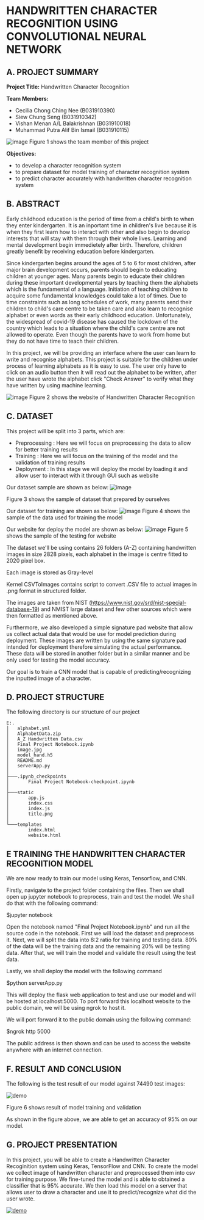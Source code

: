 # HANDWRITTEN CHARACTER RECOGNITION USING CONVOLUTIONAL NEURAL NETWORK

## A. PROJECT SUMMARY

**Project Title:** Handwritten Character Recognition

**Team Members:** 
- Cecilia Chong Ching Nee (B031910390)
- Siew Chung Seng (B031910342)
- Vishan Menan A/L Balakrishnan (B031910018)
- Muhammad Putra Alif Bin Ismail (B031910115)

![image](https://github.com/CeciliaChongChingNee/Artificial-Intelligence-Project/blob/main/team-member.JPG)
Figure 1 shows the team member of this project

**Objectives:**
- to develop a character recognition system
- to prepare dataset for model training of character recognition system
- to predict character accurately with handwritten character recognition system

## B. ABSTRACT

Early childhood education is the period of time from a child's birth to when they enter kindergarten.
It is an inportant time in children's live because it is when they first learn how to interact with other and 
also begin to develop interests that will stay with them through their whole lives. Learning and mental development 
begin immedietely after birth. Therefore, children greatly benefit by receiving education before kindergarten.

Since kindergarten begins around the ages of 5 to 6 for most children, after major brain development occurs, parents
should begin to educating children at younger ages. Many parents begin to educate their children during these important 
developmental years by teaching them the alphabets which is the fundamental of a language. Initiation of teaching children to 
acquire some fundamental knowledges could take a lot of times. Due to time constraints such as long schedules of work, many parents 
send their children to child's care centre to be taken care and also learn to recognise alphabet or even words as their early childhood
education. Unfortunately, the widespread of covid-19 disease has caused the lockdown of the country which leads to a situation where the child's care centre are not allowed to operate. Even though the parents have to work from home but they do not have time to teach their children.

In this project, we will be providing an interface where the user can learn to write and recognise alphabets. This project is suitable for 
the children under process of learning alphabets as it is easy to use. The user only have to click on an audio button then it will read out the alphabet to be written, after the user have wrote the alphabet click "Check Answer" to verify what they have written by using machine learning.

![image](https://github.com/CeciliaChongChingNee/Artificial-Intelligence-Project/blob/main/website.JPG)
Figure 2 shows the website of Handwritten Character Recognition

## C.  DATASET

This project will be split into 3 parts, which are:
- Preprocessing : Here we will focus on preprocessing the data to allow for better training results
- Training : Here we will focus on the training of the model and the validation of training results
- Deployment : In this stage we will deploy the model by loading it and allow user to interact with it through GUI such as website

Our dataset sample are shown as below:
![image](https://github.com/CeciliaChongChingNee/Artificial-Intelligence-Project/blob/main/dataset.png)

Figure 3 shows the sample of dataset that prepared by ourselves


Our dataset for training are shown as below:
![image](https://user-images.githubusercontent.com/80866120/115016783-224cec80-9ee8-11eb-8147-88782634bd45.png)
Figure 4 shows the sample of the data used for training the model


Our website for deploy the model are shown as below:
![image](https://github.com/CeciliaChongChingNee/Artificial-Intelligence-Project/blob/main/testing.JPG)
Figure 5 shows the sample of the testing for website


The dataset we'll be using contains 26 folders (A-Z) containing handwritten images in size 2828 pixels, each alphabet in the image is centre fitted to 2020 pixel box.

Each image is stored as Gray-level

Kernel CSVToImages contains script to convert .CSV file to actual images in .png format in structured folder.

The images are taken from NIST (https://www.nist.gov/srd/nist-special-database-19) and NMIST large dataset and few other sources which were then formatted as mentioned above.

Furthermore, we also developed a simple signature pad website that allow us collect actual data that would be use for model prediction during deployment. These images are written by using the same signature pad intended for deployment therefore simulating the actual performance. These data will be stored in another folder but in a similar manner and be only used for testing the model accuracy.

Our goal is to train a CNN model that is capable of predicting/recognizing the inputted image of a character.

## D.   PROJECT STRUCTURE

The following directory is our structure of our project

    E:.
    │   alphabet.yml
    │   AlphabetData.zip
    │   A_Z Handwritten Data.csv
    │   Final Project Notebook.ipynb
    │   image.jpg
    │   model_hand.h5
    │   README.md
    │   serverApp.py
    │
    ├───.ipynb_checkpoints
    │       Final Project Notebook-checkpoint.ipynb
    │
    ├───static
    │       app.js
    │       index.css
    │       index.js
    │       title.png
    │
    └───templates
            index.html
            website.html

## E   TRAINING THE HANDWRITTEN CHARACTER RECOGNITION MODEL

We are now ready to train our model using Keras, Tensorflow, and CNN.

Firstly, navigate to the project folder containing the files.
Then we shall open up jupyter notebook to preprocess, train and test the model.
We shall do that with the following command:

$jupyter notebook

Open the notebook named "Final Project Notebook.ipynb" and run all the source code in the notebook.
First we will load the dataset and preprocess it. Next, we will split the data into 8:2 ratio for training and testing data.
80% of the data will be the training data and the remaining 20% will be testing data. After that, we will train the model and validate
the result using the test data.

Lastly, we shall deploy the model with the following command

$python serverApp.py

This will deploy the flask web application to test and use our model and will be hosted at localhost:5000.
To port forward this localhost website to the public domain, we will be using ngrok to host it.

We will port forward it to the public domain using the following command:

$ngrok http 5000

The public address is then shown and can be used to access the website anywhere with an internet connection.

## F.  RESULT AND CONCLUSION

The following is the test result of our model against 74490 test images:

![demo](https://user-images.githubusercontent.com/33794652/120072832-3fb8cd00-c0c8-11eb-99cf-97faea98291f.png)

Figure 6 shows result of model training and validation

As shown in the figure above, we are able to get an accuracy of 95% on our model.

## G.   PROJECT PRESENTATION 

In this project, you will be able to create a Handwritten Character Recoginition system using Keras, TensorFlow and CNN. To create the model we collect image of handwritten character and preprocessed them into csv for training purpose. We fine-tuned the model and is able to obtained a classifier that is 95% accurate. We then load this model on a server that allows user to draw a character and use it to predict/recognize what did the user wrote.

[![demo](https://img.youtube.com/vi/A1IHX8lEy3c/0.jpg)](https://www.youtube.com/watch?v=A1IHX8lEy3c "demo")

